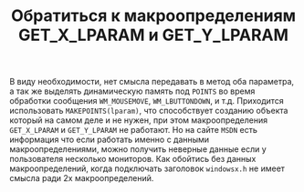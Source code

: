 ﻿---
title: "Обратиться к макроопределениям GET_X_LPARAM и GET_Y_LPARAM"
se.owner.user_id: 206435
se.owner.display_name: "ヒミコ"
se.owner.link: "https://ru.stackoverflow.com/users/206435/%e3%83%92%e3%83%9f%e3%82%b3"
se.link: "https://ru.stackoverflow.com/questions/769516/%d0%9e%d0%b1%d1%80%d0%b0%d1%82%d0%b8%d1%82%d1%8c%d1%81%d1%8f-%d0%ba-%d0%bc%d0%b0%d0%ba%d1%80%d0%be%d0%be%d0%bf%d1%80%d0%b5%d0%b4%d0%b5%d0%bb%d0%b5%d0%bd%d0%b8%d1%8f%d0%bc-get-x-lparam-%d0%b8-get-y-lparam"
se.question_id: 769516
se.post_type: question
se.score: 1
---
<p>В виду необходимости, нет смысла передавать в метод оба параметра, а так же выделять динамическую память под <code>POINTS</code> во время обработки сообщения <code>WM_MOUSEMOVE</code>, <code>WM_LBUTTONDOWN</code>, и т.д. Приходится использовать <code>MAKEPOINTS(lparam)</code>, что способствует созданию объекта который на самом деле и не нужен, при этом макроопределения <code>GET_X_LPARAM</code> и <code>GET_Y_LPARAM</code> не работают. Но на сайте <code>MSDN</code> есть информация что если работать именно с данными макроопределениями, можно получить неверные данные если у пользователя несколько мониторов. Как обойтись без данных макроопределений, когда подключать заголовок <code>windowsx.h</code> не имеет смысла ради 2х макроопределений.</p>
